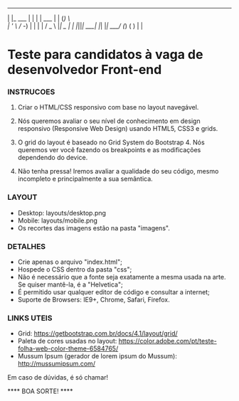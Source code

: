  _            _   _         _     _  __
| |_    ___  | | | |  ___  | |   (_) \ \
| ' \  / -_) | | | | / _ \ |_|    _   | |
|_||_| \___| |_| |_| \___/ (_)   ( )  | |

# Teste para candidatos à vaga de desenvolvedor Front-end

### INSTRUCOES

1. Criar o HTML/CSS responsivo com base no layout navegável.

2. Nós queremos avaliar o seu nível de conhecimento em design responsivo (Responsive Web Design) usando HTML5, CSS3 e grids.

3. O grid do layout é baseado no Grid System do Bootstrap 4. Nós queremos ver você fazendo os breakpoints e as modificações dependendo do device.

4. Não tenha pressa! Iremos avaliar a qualidade do seu código, mesmo incompleto e principalmente a sua semântica.

### LAYOUT

* Desktop: layouts/desktop.png
* Mobile: layouts/mobile.png
* Os recortes das imagens estão na pasta "imagens".

### DETALHES

* Crie apenas o arquivo "index.html";
* Hospede o CSS dentro da pasta "css";
* Não é necessário que a fonte seja exatamente a mesma usada na arte. Se quiser mantê-la, é a "Helvetica";
* É permitido usar qualquer editor de código e consultar a internet;
* Suporte de Browsers: IE9+, Chrome, Safari, Firefox.

### LINKS UTEIS

* Grid: https://getbootstrap.com.br/docs/4.1/layout/grid/
* Paleta de cores usadas no layout: https://color.adobe.com/pt/teste-folha-web-color-theme-6584765/
* Mussum Ipsum (gerador de lorem ipsum do Mussum): http://mussumipsum.com/

Em caso de dúvidas, é só chamar!

**** BOA SORTE! ****